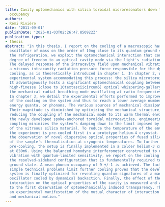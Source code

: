 ```yaml
---
title: Cavity optomechanics with silica toroidal microresonators down to low phonon
  occupancy
authors:
- Rémi Rivière
date: '2011-09-01'
publishDate: '2025-01-03T02:26:47.850922Z'
publication_types:
- thesis
abstract: "In this thesis, I report on the cooling of a macroscopic harmonic mechanical
  oscillator of mass on the order of 10ng close to its quantum ground state. To perform
  the refrigeration, we exploit the optomechanical interaction that couples the mechanical
  degree of freedom to an optical cavity mode via the light's radiation pressure.
  The delayed response of the intracavity field upon mechanical vibration leads to
  a viscous intracavity radiation pressure force responsible for the dynamical backaction
  cooling, as is theoretically introduced in chapter 1. In chapter 2, we review the
  experimental system accommodating this process: the silica microtoroidal cavity.
  It advantageously hosts a significant optomechanical coupling between the supported
  high-finesse (close to 10textasciicircum6) optical whispering-gallery modes and
  the mechanical radial breathing mode oscillating at radio frequencies (tens of MHz).
  In chapter 3, we detail the experimental efforts performed to improve the effect
  of the cooling on the system and thus to reach a lower average number of mechanical
  energy quanta, or phonons. The various sources of mechanical dissipations are studied.
  Their magnitude is diminished by optimizing the mechanical structure, therefore
  reducing the coupling of the mechanical mode to its warm thermal environment. In
  the newly developed spoke-anchored toroidal microcavities, engineering the intermode
  coupling minimizes the system's damping down to the limit imposed by the properties
  of the vitreous silica material. To reduce the temperature of the environment itself,
  the experiment is pre-cooled first in a prototype helium-4 cryostat. This enables
  the observation of novel dispersive optical properties of fused silica and the study
  of the sample's thermalization at cryogenic temperatures. To further increase the
  pre-cooling, the setup is finally implemented in a colder helium-3 cryostat operated
  at 850mK. Using the balanced homodyne interferometer constructed to detect the mechanical
  vibration with quantum-limited sensitivity, we report on the cooling performed in
  the resolved-sideband configuration that is fundamentally required to reach the
  ground state. A mean phonon occupancy of 9 +/-1 is achieved. The fact that only
  simple technical problems limit further cooling proves that the developed experimental
  system is finally optimized for revealing quantum signatures of a macroscopic mechanical
  oscillator cooled by dynamical backaction. Finally, the effect of the optomechanical
  interaction on the optical properties of the cavity is measured and analyzed, leading
  to the first observation of optomechanically induced transparency. This constitutes
  an experimental manifestation of the mutual character of interaction between light
  and mechanical motion."
---
```

